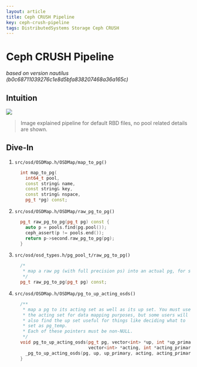 ```yaml
---
layout: article
title: Ceph CRUSH Pipeline
key: ceph-crush-pipeline
tags: DistributedSystems Storage Ceph CRUSH
---
```


# Ceph CRUSH Pipeline

_based on version nautilus (b0c68711039276c1e8d5bfa838207468a36a165c)_


## Intuition

![](https://blog-10039692.file.myqcloud.com/1510039997413_2100_1510040043286.jpg)

> Image explained pipeline for default RBD files, no pool related details are shown.


## Dive-In

1.  `src/osd/OSDMap.h/OSDMap/map_to_pg()`

    ```c++
      int map_to_pg(
        int64_t pool,
        const string& name,
        const string& key,
        const string& nspace,
        pg_t *pg) const;
    ```

2. `src/osd/OSDMap.h/OSDMap/raw_pg_to_pg()`

    ```c++
      pg_t raw_pg_to_pg(pg_t pg) const {
        auto p = pools.find(pg.pool());
        ceph_assert(p != pools.end());
        return p->second.raw_pg_to_pg(pg);
      }
    ```

3. `src/osd/osd_types.h/pg_pool_t/raw_pg_to_pg()`

    ```c++
      /*
       * map a raw pg (with full precision ps) into an actual pg, for storage
       */
      pg_t raw_pg_to_pg(pg_t pg) const;
    ```

4. `src/osd/OSDMap.h/OSDMap/pg_to_up_acting_osds()`

    ```c++
      /**
       * map a pg to its acting set as well as its up set. You must use
       * the acting set for data mapping purposes, but some users will
       * also find the up set useful for things like deciding what to
       * set as pg_temp.
       * Each of these pointers must be non-NULL.
       */
      void pg_to_up_acting_osds(pg_t pg, vector<int> *up, int *up_primary,
                                vector<int> *acting, int *acting_primary) const {
        _pg_to_up_acting_osds(pg, up, up_primary, acting, acting_primary);
      }
    ```
